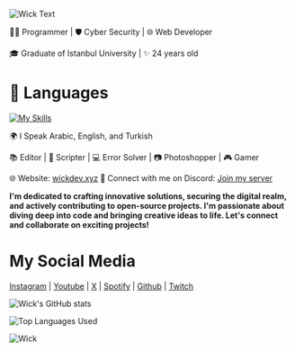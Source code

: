 ![Wick Text](https://readme-typing-svg.herokuapp.com?font=Fira+Code&pause=1000&color=5B3DFC&width=435&lines=Hi+there%2C+I'm+Wick+%F0%9F%91%8B)

👨‍💻 Programmer | 🛡️ Cyber Security | 🌐 Web Developer

🎓 Graduate of Istanbul University | ✨ 24 years old

# 🔧 Languages

[![My Skills](https://skillicons.dev/icons?i=cs,cpp,python,html,css,ts,js)](https://wickdev.xyz/)

🌍 I Speak Arabic, English, and Turkish

📚 Editor | 📜 Scripter | 💻 Error Solver | 📷 Photoshopper | 🎮 Gamer

🌐 Website: [wickdev.xyz](https://wickdev.xyz/)
💬 Connect with me on Discord: [Join my server](https://discord.gg/wicks)

**I'm dedicated to crafting innovative solutions, securing the digital realm, and actively contributing to open-source projects. I'm passionate about diving deep into code and bringing creative ideas to life. Let's connect and collaborate on exciting projects!**

# My Social Media

[Instagram](https://www.instagram.com/mik__subhi) | [Youtube](https://www.youtube.com/channel/UCJzH5Ua9rWW-uUYzWh-jjQg) | [X](https://twitter.com/WickJ007) | [Spotify](https://open.spotify.com/user/u649qsqyj5lebvo763ai6z56t) | [Github](https://github.com/wickstudio) | [Twitch](https://www.twitch.tv/mik_subhi)

![Wick's GitHub stats](https://github-readme-stats.vercel.app/api?username=wickstudio&show_icons=true&theme=transparent)

![Top Languages Used](https://github-readme-stats.vercel.app/api/top-langs/?username=wickstudio&layout=donut)

![Wick](https://media.discordapp.net/attachments/918613591584825355/1224746847063773184/BANNER_00000.jpg?ex=661e9d63&is=660c2863&hm=9dc5a5158f57df80b8ba3f17f719825b2fab259fe4470a95ff4131498b046662&=&format=webp&width=1186&height=667)
